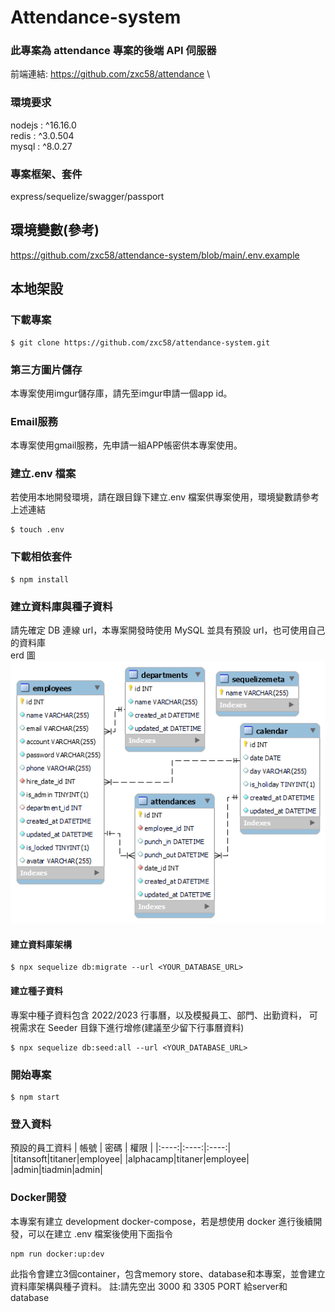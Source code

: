 # Attendance-system

### 此專案為 attendance 專案的後端 API 伺服器

前端連結: https://github.com/zxc58/attendance \

### 環境要求

nodejs : ^16.16.0<br/>
redis : ^3.0.504<br/>
mysql : ^8.0.27<br/>

### 專案框架、套件

express/sequelize/swagger/passport

## 環境變數(參考)

https://github.com/zxc58/attendance-system/blob/main/.env.example

## 本地架設

### 下載專案

```
$ git clone https://github.com/zxc58/attendance-system.git
```

### 第三方圖片儲存

本專案使用imgur儲存庫，請先至imgur申請一個app id。

### Email服務

本專案使用gmail服務，先申請一組APP帳密供本專案使用。

### 建立.env 檔案

若使用本地開發環境，請在跟目錄下建立.env 檔案供專案使用，環境變數請參考上述連結

```
$ touch .env
```

### 下載相依套件

```
$ npm install
```

### 建立資料庫與種子資料

請先確定 DB 連線 url，本專案開發時使用 MySQL 並具有預設 url，也可使用自己的資料庫<br/>
erd 圖
![image](https://github.com/zxc58/attendance-system/blob/main/public/ERD.png)

#### 建立資料庫架構

```
$ npx sequelize db:migrate --url <YOUR_DATABASE_URL>
```

#### 建立種子資料

專案中種子資料包含 2022/2023 行事曆，以及模擬員工、部門、出勤資料，
可視需求在 Seeder 目錄下進行增修(建議至少留下行事曆資料)

```
$ npx sequelize db:seed:all --url <YOUR_DATABASE_URL>
```

### 開始專案

```
$ npm start
```

### 登入資料

預設的員工資料
| 帳號 | 密碼 | 權限 |
|:----:|:----:|:----:|
|titansoft|titaner|employee|
|alphacamp|titaner|employee|
|admin|tiadmin|admin|

### Docker開發

本專案有建立 development docker-compose，若是想使用 docker 進行後續開發，可以在建立 .env 檔案後使用下面指令

```
npm run docker:up:dev
```
此指令會建立3個container，包含memory store、database和本專案，並會建立資料庫架構與種子資料。
註:請先空出 3000 和 3305 PORT 給server和database
